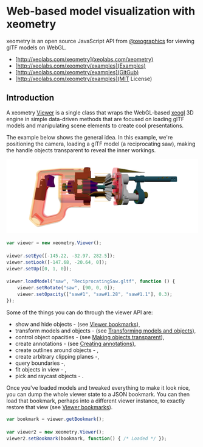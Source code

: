 # Web-based model visualization with xeometry

xeometry is an open source JavaScript API from [@xeographics](https://www.gitbook.com/book/xeolabs/xeometry/edit#) for
viewing glTF models on WebGL.

* [http://xeolabs.com/xeometry](xeolabs.com/xeometry)
* [http://xeolabs.com/xeometry/examples](Examples)
* [http://xeolabs.com/xeometry/examples](GitGub)
* [http://xeolabs.com/xeometry/examples](MIT License)

## Introduction

A xeometry [Viewer](http://xeolabs.com/xeometry/docs/#viewer) is a single class that wraps the WebGL-based [xeogl](http://xeogl.org)
3D engine in simple data-driven methods that are focused on loading glTF models and manipulating scene elements to create cool presentations.

The example below shows the general idea. In this example, we're positioning the camera, loading a glTF model (a reciprocating saw),
making the handle objects transparent to reveal the inner workings.

[![](assets/transparency.png)](http://xeolabs.com/xeometry/examples/#guidebook_transparency)

````javascript
var viewer = new xeometry.Viewer();

viewer.setEye([-145.22, -32.97, 282.5]);
viewer.setLook([-147.68, -20.64, 0]);
viewer.setUp([0, 1, 0]);

viewer.loadModel("saw", "ReciprocatingSaw.gltf", function () {
    viewer.setRotate("saw", [90, 0, 0]);
    viewer.setOpacity(["saw#1", "saw#1.28", "saw#1.1"], 0.3);
});
````

Some of the things you can do through the viewer API are:

* show and hide objects - (see [Viewer bookmarks](viewerBookmarks.md)),
* transform models and objects - (see [Transforming models and objects](transformingModelsAndObjects.md)),
* control object opacities - (see [Making objects transparent](makingObjectsTransparent.md)),
* create annotations - (see [Creating annotations](creatingAnnotations.md)),
* create outlines around objects - ,
* create arbitrary clipping planes -,
* query boundaries -,
* fit objects in view - ,
* pick and raycast objects - .

Once you've loaded models and tweaked everything to make it look nice, you can dump the whole viewer state to
a JSON bookmark. You can then load that bookmark, perhaps into a different viewer instance, to exactly restore
that view (see [Viewer bookmarks](viewerBookmarks.md)).

````javascript
var bookmark = viewer.getBookmark();

var viewer2 = new xeometry.Viewer();
viewer2.setBookmark(bookmark, function() { /* Loaded */ });
````






